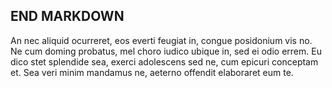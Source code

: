 ## END MARKDOWN

An nec aliquid ocurreret, eos everti feugiat in, congue posidonium vis no. Ne cum doming probatus, mel choro iudico ubique in, sed ei odio errem. Eu dico stet splendide sea, exerci adolescens sed ne, cum epicuri conceptam et. Sea veri minim mandamus ne, aeterno offendit elaboraret eum te.

